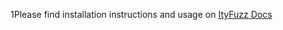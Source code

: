 1Please find installation instructions and usage on [ItyFuzz Docs](https://fuzzland.gitbook.io/ityfuzz/)

